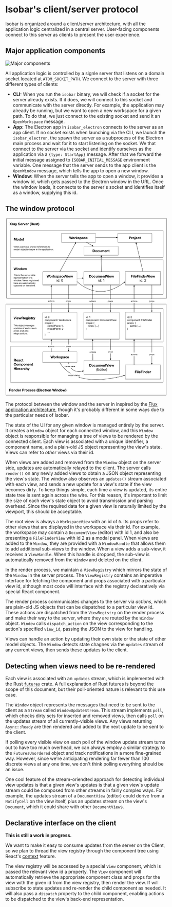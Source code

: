 # Isobar's client/server protocol

Isobar is organized around a client/server architecture, with all the application logic centralized in a central server. User-facing components connect to this server as clients to present the user experience.

## Major application components

![Major components](../images/client_server_component.png)

All application logic is controlled by a signle server that listens on a domain socket located at `ATOM_SOCKET_PATH`. We connect to the server with three different types of clients:

* **CLI:** When you run the `isobar` binary, we will check if a socket for the server already exists. If it does, we will connect to this socket and communicate with the server directly. For example, the application may already be running, but we want to open a new workspace for a given path. To do that, we just connect to the existing socket and send it an `OpenWorkspace` message.
* **App:** The Electron app in `isobar_electron` connects to the server as an app client. If no socket exists when launching via the CLI, we launch the `isobar_electron`, the spawn the server as a subprocess of the Electron main process and wait for it to start listening on the socket. We that connect to the server via the socket and identify ourselves as the application via a `{type: StartApp}` message. After that we forward the initial message assigned to `ISOBAR_INITIAL_MESSAGE` environment variable. One message that the server sends to the app client is the `OpenWindow` message, which tells the app to open a new window.
* **Window:** When the server tells the app to open a window, it provides a window id, which gets passed to the Electron window in the URL. Once the window loads, it connects to the server's socket and identifies itself as a window, supplying this id.

## The window protocol

![Window protocol diagram](../images/window_protocol.png)

The protocol between the window and the server in inspired by the [Flux application architecture](https://facebook.github.io/flux/), though it's probably different in some ways due to the particular needs of Isobar.

The state of the UI for any given window is managed entirely by the server. It creates a `Window` object for each connected window, and this `Window` object is responsible for managing a tree of views to be rendered by the connected client. Each view is associated with a unique identifier, a component name, and a plain-old JS object representing the view's state. Views can refer to *other* views via their id.

When views are added and removed from the `Window` object on the server side, updates are automatically relayed to the client. The server calls `render()` on any newly added views to obtain a JSON object representing the view's state. The window also observes an `updates()` stream associated with each view, and sends a new update for a view's state if the view becomes dirty. To keep things simple, each time a view is updated, its entire state tree is sent again across the wire. For this reason, it's important to limit the size of each view's state object to avoid transmission and parsing overhead. Since the required data for a given view is naturally limited by the viewport, this should be acceptable.

The root view is always a `WorkspaceView` with an id of `0`. Its props refer to other views that are displayed in the workspace via their id. For example, the workspace may contain a `DocumentView` (editor) with id 1, and also be presenting a `FileFinderView` with id 2 as a modal panel. When views are added to the `Window`, they are provided with a `WindowHandle` that allows them to add additional sub-views to the window. When a view adds a sub-view, it receives a `ViewHandle`. When this handle is dropped, the sub-view is automatically removed from the `Window` and deleted on the client.

In the render process, we maintain a `ViewRegistry` which mirrors the state of the `Window` in the server process. The `ViewRegistry` contains an imperative interface for fetching the component and props associated with a particular view id, although most code will interface with the registry declaratively via special React component.

The render process communicates changes to the server via *actions*, which are plain-old JS objects that can be dispatched to a particular view id. These actions are dispatched from the `ViewRegistry` on the render process and make their way to the server, where they are routed by the `Window` object. `Window` calls `dispatch_action` on the view corresponding to the action's specified `view_id`, passing the JSON to the view for handling.

Views can handle an action by updating their own state or the state of other model objects. The `Window` detects state chagnes via the `updates` stream of any current views, then sends these updates to the client.

## Detecting when views need to be re-rendered

Each view is associated with an `updates` stream, which is implemented with the Rust [`futures`](https://docs.rs/futures/0.2.0-alpha/futures/) crate. A full explanation of Rust futures is beyond the scope of this document, but their poll-oriented nature is relevant to this use case.

The `Window` object represents the messages that need to be sent to the client as a `Stream` called `WindowUpdateStream`. This stream implements `poll`, which checks dirty sets for inserted and removed views, then calls `poll` on the updates stream of all currently-visible views. Any views returning `Async::Ready` are then rendered and added to the next update to be sent to the client.

If polling every visible view on each poll of the window update stream turns out to have too much overhead, we can always employ a similar strategy to the `FuturesUnordered` object and track notifications in a more fine-grained way. However, since we're anticipating rendering far fewer than 100 discrete views at any one time, we don't think polling everything should be an issue.

One cool feature of the stream-oriendted approach for detecting individual view updates is that a given view's updates is that a given view's update stream could be composed from other streams in fairly complex ways. For example, the updates stream of a `DocumentView` (editor) could derive from a `NotifyCell` on the view itself, plus an updates stream on the view's `Document`, which it could share with other `DocumentView`s.

## Declarative interface on the client

**This is still a work in progress.**

We want to make it easy to consume updates from the server on the Client, so we plan to thread the view registry through the component tree using React's [context](https://reactjs.org/docs/context.html) feature.

The view registry will be accessed by a special `View` component, which is passed the relevant view id a property. The `View` component will automatically retrieve the appropriate component class and props for the view with the given id from the view registry, then render the view. If will subscribe to state updates and re-render the child component as needed. It will also pass a `dispatch` property to the child component, enabling actions to be dispatched to the view's back-end representation.

